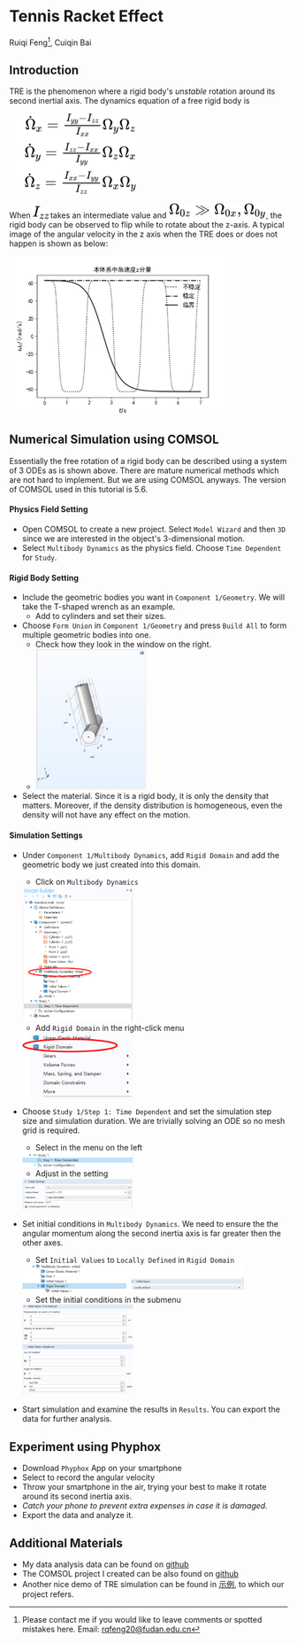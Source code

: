 # Tennis Racket Effect
Ruiqi Feng[^1], Cuiqin Bai

## Introduction
TRE is the phenomenon where a rigid body's *unstable* rotation around its second inertial axis. The dynamics equation of a free rigid body is

<!-- $\begin{matrix}&{\dot{\mathrm{\Omega}}}_x=\frac{I_{yy}-I_{zz}}{I_{xx}}\mathrm{\Omega}_y\mathrm{\Omega}_z\\&{\dot{\mathrm{\Omega}}}_y=\frac{I_{zz}-I_{xx}}{I_{yy}}\mathrm{\Omega}_z\mathrm{\Omega}_x\\&{\dot{\mathrm{\Omega}}}_z=\frac{I_{xx}-I_{yy}}{I_{zz}}\mathrm{\Omega}_x\mathrm{\Omega}_y\\\end{matrix}$ --> <img style="transform: translateY(0.1em); background: white;" src="image\xWhdh2brU0.svg"> 


When<!-- $I_{zz}$ --> <img style="transform: translateY(0.1em); background: white;" src="image\v52Ja04ZXt.svg">takes an intermediate value and<!-- $\Omega_{0z}\gg \Omega_{0x}, \Omega_{0y}$ --> <img style="transform: translateY(0.1em); background: white;" src="image\VcCnVP04Kj.svg">, the rigid body can be observed to flip while to rotate about the z-axis. A typical image of the angular velocity in the z axis when the TRE does or does not happen is shown as below:

<img src="./image/flip-stable_modes_omega.png" width=400>

## Numerical Simulation using COMSOL
Essentially the free rotation of a rigid body can be described using a system of 3 ODEs as is shown above. There are mature numerical methods which are not hard to implement. But we are using COMSOL anyways. The version of COMSOL used in this tutorial is 5.6.

#### Physics Field Setting
- Open COMSOL to create a new project. Select `Model Wizard` and then `3D` since we are interested in the object's 3-dimensional motion.
- Select `Multibody Dynamics` as the physics field. Choose `Time Dependent` for `Study`.

#### Rigid Body Setting
- Include the geometric bodies you want in `Component 1/Geometry`. We will take the T-shaped wrench as an example.
  - Add to cylinders and set their sizes.
- Choose `Form Union` in `Component 1/Geometry` and press `Build All` to form multiple geometric bodies into one.
  - Check how they look in the window on the right.
  - <img src="./image/geometry.png" width=200>
- Select the material. Since it is a rigid body, it is only the density that matters. Moreover, if the density distribution is homogeneous, even the density will not have any effect on the motion.

#### Simulation Settings
- Under `Component 1/Multibody Dynamics`, add `Rigid Domain` and add the geometric body we just created into this domain.
  - Click on `Multibody Dynamics`
   <img src="./image/rigidDomain.png" width=200>

  - Add `Rigid Domain` in the right-click menu 
   <img src="./image/rigidDomain2.png" width=200>
   
- Choose `Study 1/Step 1: Time Dependent` and set the simulation step size and simulation duration. We are trivially solving an ODE so no mesh grid is required.
  - Select in the menu on the left
   <img src="./image/solver1.png" width=200>

  - Adjust in the setting
   <img src="./image/solver2.png" width=200>
   
- Set initial conditions in `Multibody Dynamics`. We need to ensure the the angular momentum along the second inertia axis is far greater then the other axes.
  - Set `Initial Values` to `Locally Defined` in `Rigid Domain`
  <img src="./image/initVal.png" width=400>

  - Set the initial conditions in the submenu
  <img src="./image/initVal2.png" width=200>
- Start simulation and examine the results in `Results`. You can export the data for further analysis.

## Experiment using Phyphox
- Download `Phyphox` App on your smartphone
- Select to record the angular velocity
- Throw your smartphone in the air, trying your best to make it rotate around its second inertia axis.
- *Catch your phone to prevent extra expenses in case it is damaged.*
- Export the data and analyze it.

## Additional Materials

- My data analysis data can be found on [github](https://github.com/weenming/TRE_simulation)
- The COMSOL project I created can be also found on [github](https://github.com/weenming/TRE_simulation/tree/master/COMSOL)
- Another nice demo of TRE simulation can be found in [示例](https://www.comsol.com/blogs/why-do-tennis-rackets-tumble-the-dzhanibekov-effect-explained/), to which our project refers.

[^1]: Please contact me if you would like to leave comments or spotted mistakes here. Email: rqfeng20@fudan.edu.cn
